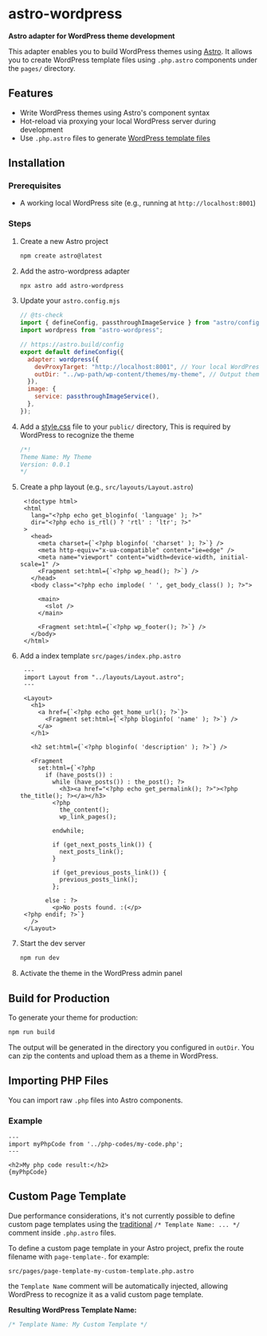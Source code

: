 # astro-wordpress

**Astro adapter for WordPress theme development**

This adapter enables you to build WordPress themes using [Astro](https://astro.build/).
It allows you to create WordPress template files using `.php.astro` components under the `pages/` directory.

## Features

- Write WordPress themes using Astro's component syntax
- Hot-reload via proxying your local WordPress server during development
- Use `.php.astro` files to generate [WordPress template files](https://developer.wordpress.org/themes/basics/template-files/)

## Installation

### Prerequisites

- A working local WordPress site (e.g., running at `http://localhost:8001`)

### Steps

1. Create a new Astro project

   ```bash
   npm create astro@latest
   ```

2. Add the astro-wordpress adapter

   ```bash
   npx astro add astro-wordpress
   ```

3. Update your `astro.config.mjs`

   ```js
   // @ts-check
   import { defineConfig, passthroughImageService } from "astro/config";
   import wordpress from "astro-wordpress";

   // https://astro.build/config
   export default defineConfig({
     adapter: wordpress({
       devProxyTarget: "http://localhost:8001", // Your local WordPress URL
       outDir: "../wp-path/wp-content/themes/my-theme", // Output theme directory
     }),
     image: {
       service: passthroughImageService(),
     },
   });
   ```

4. Add a [style.css](https://developer.wordpress.org/themes/basics/main-stylesheet-style-css/) file to your `public/` directory, This is required by WordPress to recognize the theme

   ```css
   /*!
   Theme Name: My Theme
   Version: 0.0.1
   */
   ```

5. Create a php layout (e.g., `src/layouts/Layout.astro`)

   ```astro
    <!doctype html>
    <html
      lang="<?php echo get_bloginfo( 'language' ); ?>"
      dir="<?php echo is_rtl() ? 'rtl' : 'ltr'; ?>"
    >
      <head>
        <meta charset={`<?php bloginfo( 'charset' ); ?>`} />
        <meta http-equiv="x-ua-compatible" content="ie=edge" />
        <meta name="viewport" content="width=device-width, initial-scale=1" />
        <Fragment set:html={`<?php wp_head(); ?>`} />
      </head>
      <body class="<?php echo implode( ' ', get_body_class() ); ?>">

        <main>
          <slot />
        </main>

        <Fragment set:html={`<?php wp_footer(); ?>`} />
      </body>
    </html>
   ```

6. Add a index template `src/pages/index.php.astro`

   ```astro
    ---
    import Layout from "../layouts/Layout.astro";
    ---

    <Layout>
      <h1>
        <a href={`<?php echo get_home_url(); ?>`}>
          <Fragment set:html={`<?php bloginfo( 'name' ); ?>`} />
        </a>
      </h1>

      <h2 set:html={`<?php bloginfo( 'description' ); ?>`} />

      <Fragment
        set:html={`<?php
          if (have_posts()) :
            while (have_posts()) : the_post(); ?>
              <h3><a href="<?php echo get_permalink(); ?>"><?php the_title(); ?></a></h3>
            <?php
              the_content();
              wp_link_pages();

            endwhile;

            if (get_next_posts_link()) {
              next_posts_link();
            }

            if (get_previous_posts_link()) {
              previous_posts_link();
            };

          else : ?>
            <p>No posts found. :(</p>
    <?php endif; ?>`}
      />
    </Layout>
   ```

7. Start the dev server

   ```bash
   npm run dev
   ```

8. Activate the theme in the WordPress admin panel

## Build for Production

To generate your theme for production:

```bash
npm run build
```

The output will be generated in the directory you configured in `outDir`. You can zip the contents and upload them as a theme in WordPress.

## Importing PHP Files

You can import raw `.php` files into Astro components.

### Example

```astro
---
import myPhpCode from '../php-codes/my-code.php';
---

<h2>My php code result:</h2>
{myPhpCode}
```

## Custom Page Template

Due performance considerations, it's not currently possible to define custom page templates using the [traditional](https://developer.wordpress.org/themes/template-files-section/page-template-files/#creating-custom-page-templates-for-global-use) `/* Template Name: ... */` comment inside `.php.astro` files.

To define a custom page template in your Astro project, prefix the route filename with `page-template-`. for example:

```
src/pages/page-template-my-custom-template.php.astro
```

the `Template Name` comment will be automatically injected, allowing WordPress to recognize it as a valid custom page template.

**Resulting WordPress Template Name:**

```php
/* Template Name: My Custom Template */
```
